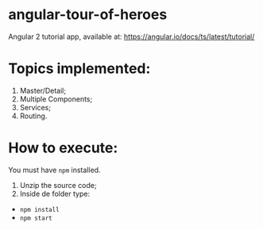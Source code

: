 # angular-tour-of-heroes
Angular 2 tutorial app, available at: https://angular.io/docs/ts/latest/tutorial/

# Topics implemented:

1. Master/Detail;
2. Multiple Components;
3. Services;
4. Routing.

# How to execute:

You must have ```npm``` installed.

1. Unzip the source code;
2. Inside de folder type: 
  * ```npm install```
  * ```npm start```
